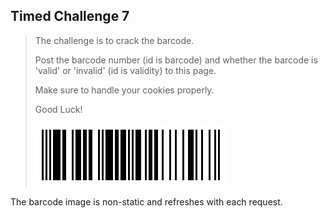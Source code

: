 Timed Challenge 7
-----------------

> The challenge is to crack the barcode.
>
> Post the barcode number (id is barcode) and whether the barcode is 'valid'
> or 'invalid' (id is validity) to this page.
>
> Make sure to handle your cookies properly.
>
> Good Luck!
>
> ![Barcode](./data/example.png)

The barcode image is non-static and refreshes with each request.
